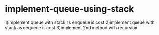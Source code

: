 # implement-queue-using-stack
1)implement queue with stack as enqueue is cost
2)implement queue with stack as dequeue is cost
3)implement 2nd method with recursion 
